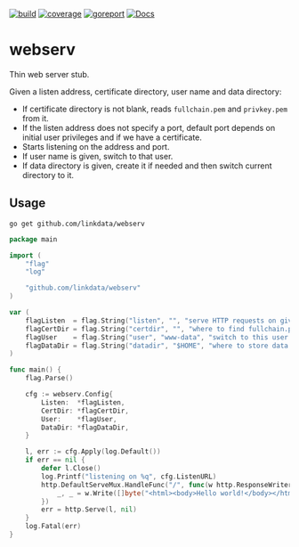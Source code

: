 [![build](https://github.com/linkdata/webserv/actions/workflows/go.yml/badge.svg)](https://github.com/linkdata/webserv/actions/workflows/go.yml)
[![coverage](https://coveralls.io/repos/github/linkdata/webserv/badge.svg?branch=main)](https://coveralls.io/github/linkdata/webserv?branch=main)
[![goreport](https://goreportcard.com/badge/github.com/linkdata/webserv)](https://goreportcard.com/report/github.com/linkdata/webserv)
[![Docs](https://godoc.org/github.com/linkdata/webserv?status.svg)](https://godoc.org/github.com/linkdata/webserv)

# webserv

Thin web server stub.

Given a listen address, certificate directory, user name and data directory:

* If certificate directory is not blank, reads `fullchain.pem` and `privkey.pem` from it.
* If the listen address does not specify a port, default port depends on initial user privileges and if we have a certificate.
* Starts listening on the address and port.
* If user name is given, switch to that user.
* If data directory is given, create it if needed and then switch current directory to it.


## Usage

`go get github.com/linkdata/webserv`

```go
package main

import (
	"flag"
	"log"

	"github.com/linkdata/webserv"
)

var (
	flagListen  = flag.String("listen", "", "serve HTTP requests on given [address][:port]")
	flagCertDir = flag.String("certdir", "", "where to find fullchain.pem and privkey.pem")
	flagUser    = flag.String("user", "www-data", "switch to this user after startup (*nix only)")
	flagDataDir = flag.String("datadir", "$HOME", "where to store data files after startup")
)

func main() {
	flag.Parse()

	cfg := webserv.Config{
		Listen:  *flagListen,
		CertDir: *flagCertDir,
		User:    *flagUser,
		DataDir: *flagDataDir,
	}

	l, err := cfg.Apply(log.Default())
	if err == nil {
		defer l.Close()
		log.Printf("listening on %q", cfg.ListenURL)
		http.DefaultServeMux.HandleFunc("/", func(w http.ResponseWriter, r *http.Request) {
			_, _ = w.Write([]byte("<html><body>Hello world!</body></html>"))
		})
		err = http.Serve(l, nil)
	}
	log.Fatal(err)
}
```